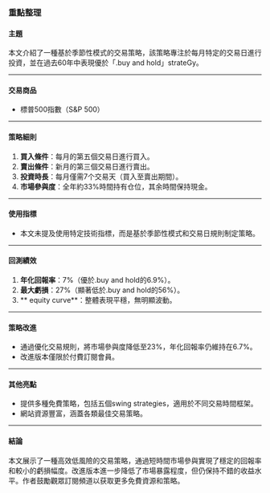 ### 重點整理

#### 主題  
本文介紹了一種基於季節性模式的交易策略，該策略專注於每月特定的交易日進行投資，並在過去60年中表現優於「.buy and hold」strateGy。

---

#### 交易商品  
- 標普500指數（S&P 500）

---

#### 策略細則  
1. **買入條件**：每月的第五個交易日進行買入。  
2. **賣出條件**：新月的第三個交易日進行賣出。  
3. **投資時長**：每月僅需7个交易天（買入至賣出期間）。  
4. **市場參與度**：全年約33%時間持有仓位，其余時間保持現金。  

---

#### 使用指標  
- 本文未提及使用特定技術指標，而是基於季節性模式和交易日規則制定策略。

---

#### 回測績效  
1. **年化回報率**：7%（優於.buy and hold的6.9%）。  
2. **最大虧損**：27%（顯著低於.buy and hold的56%）。  
3. ** equity curve**：整體表現平穩，無明顯波動。  

---

#### 策略改進  
- 通過優化交易規則，將市場參與度降低至23%，年化回報率仍維持在6.7%。  
- 改進版本僅限於付費訂閱會員。  

---

#### 其他亮點  
- 提供多種免費策略，包括五個swing strategies，適用於不同交易時間框架。  
- 網站資源豐富，涵蓋各類最佳交易策略。  

---

#### 結論  
本文展示了一種高效低風險的交易策略，通過短時間市場參與實現了穩定的回報率和較小的虧損幅度。改進版本進一步降低了市場暴露程度，但仍保持不錯的收益水平。作者鼓勵觀眾訂閱頻道以获取更多免費資源和策略。
